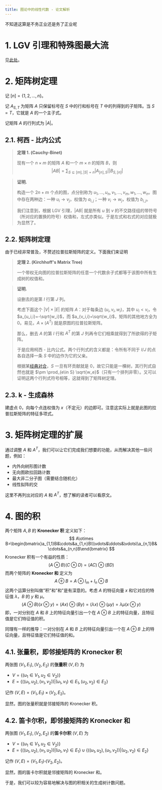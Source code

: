 ```yaml
---
title: 图论中的线性代数 - 论文解析
---
```


不知道这算是不务正业还是务了正业呢

# 1. LGV 引理和特殊图最大流

见[此处](https://xyix.gitee.io/posts/?&postname=loj-6759)。

# 2. 矩阵树定理

记 $[n]=\{1,2,...,n\}$。

记 $A_{S,T}$ 为矩阵 $A$ 只保留标号在 $S$ 中的行和标号在 $T$ 中的列得到的子矩阵。当 $S=T$，它就是 $A$ 的一个主子式。

记矩阵 $A$ 的行列式为 $|A|$。

## 2.1. 柯西 - 比内公式

> **定理 1. (Cauchy-Binet)**
>
> 现有一个 $n\times m$ 的矩阵 $A$ 和一个 $m\times n$ 的矩阵 $B$，则
> $$
> |AB|=\sum_{S\subseteq [m],|S|=n}|A_{[n],S}||B_{S,[n]}|
> $$

> **证明.**
>
> 构造一个 $2n+m$ 个点的图，点分别称为 $u_1,...,u_n,v_1,...,v_m,w_1,...,w_n$。图中存在两种边：一种 $u_i\rightarrow v_j$，权值为 $a_{i,j}$；一种 $v_i\rightarrow w_j$，权值为 $b_{i,j}$。
>
> 我们注意到，根据 LGV 引理，$|AB|$ 就是所有 $u$ 到 $v$ 的不交路径组的带符号（所对应的置换的符号）权值和，左式亦类似。于是左式和右式的对应就极为显然了。

## 2.2. 矩阵树定理

由于已经非常普及，不赘述拉普拉斯矩阵的定义。下面我们来证明

> **定理 2. (Kirchhoff's Matrix Tree)**
>
> 一个带权无向图的拉普拉斯矩阵的任意一个代数余子式都等于该图中所有生成树的权值和。

> **证明.**
>
> 设删去的是第 $I$ 行第 $J$ 列。
>
> 考虑下面这个 $|V|\times|E|$ 的矩阵 $A$：对于每条边 $(u_i,v_i,w_i)$，其中 $u_i<v_i$，令 $a_{u_i,i}=-\sqrt{w_i}$，而 $a_{v_i,i}=\sqrt{w_i}$，矩阵的其他地方全为 $0$。易见，$A\times (A^T)$ 就是原图的拉普拉斯矩阵。
>
> 那么，删去 $A$ 的第 $I$ 行和 $A^T$ 的第 $J$ 列再令它们相乘就得到了所欲得的子矩阵。
>
> 于是应用柯西 - 比内公式。两个行列式的含义都是：令所有不同于 $I/J$ 的点各自选择一条 $S$ 中的边作为它的父亲。
>
> 根据某[经典对合](https://x-yi-x.blog.uoj.ac/blog/6511)，$S$ 一旦有环贡献就是 $0$，故它只能是一棵树，其行列式自然也就是 $\pm \prod_{e\in S} \sqrt{w_e}$（只有一个排列非零）。又可以证明这两个行列式符号相等，这就得到了矩阵树定理。

## 2.3. k - 生成森林

建虚点 $0$，向每个点连权值为 $x$（不定元）的边即可。注意这实际上就是此图的拉普拉斯矩阵的特征多项式。

# 3. 矩阵树定理的扩展

通过调整 $A$ 和 $A^T$，我们可以让它们完成我们想要的功能，从而解决其他一些问题，例如：

- 内外向树形图计数
- 无向图欧拉回路计数
- 最大非二分子图（需要结合随机化）
- 线性拟阵的交

这里不再列出对应的 $A$ 和 $A^T$，想了解的读者可以看原文。

# 4. 图的积

两个矩阵 $A,B$ 的 **Kronecker 积** 定义如下：
$$
A\otimes B=\begin{bmatrix}a_{1,1}B&\cdots&a_{1,n}B\\\vdots&\ddots&\vdots\\a_{n,1}B&\cdots&a_{n,n}B\end{bmatrix}
$$
Kronecker 积有一个有益的性质：
$$
(A\otimes B)(C\otimes D)=(AC)\otimes(BD)
$$
而两个矩阵的 **Kronecker 和** 定义为
$$
A\oplus B=A\otimes I_m+I_n\otimes B
$$
这两个运算分别叫做"积"和"和"是有深意的。考虑 $A$ 的特征向量 $x$ 和它对应的特征值 $\lambda$，$B$ 的 $y$ 和 $\mu$。
$$
(A\otimes B)(x\otimes y)=(Ax)\otimes(By)=(\lambda x)\otimes(\mu y)=\lambda\mu(x\otimes y)
$$
即，一对分别在 $A$ 和 $B$ 上的特征向量引出一个在 $A\otimes B$ 上的特征向量，且特征值是它们特征值的积。

同理有一样的推导：一对分别在 $A$ 和 $B$ 上的特征向量引出一个在 $A\oplus B$ 上的特征向量，且特征值是它们特征值的和。

## 4.1. 张量积，即邻接矩阵的 Kronecker 积

两张图 $(V_1,E_1),(V_2,E_2)$ 的**张量积** $(V,E)$ 为

- $V=\{(u_1\in V_1,u_2\in V_2)\}$
- $E=\{((u_1,u_2),(v_1,v_2))|(u_1,v_1)\in E_1,(u_2,v_2)\in E_2\}$

记作 $(V,E)=(V_1,E_1)\times(V_2,E_2)$。

显然，图的张量积就是邻接矩阵的 Kronecker 积。

## 4.2. 笛卡尔积，即邻接矩阵的 Kronecker 和

两张图 $(V_1,E_1),(V_2,E_2)$ 的**笛卡尔积** $(V,E)$ 为

- $V=\{(u_1\in V_1,u_2\in V_2)\}$
- $E=\{((u_1,u_2),(v_1,u_2))|(u_1,v_1)\in E_1\}\cup\{((u_1,u_2),(u_1,v_2))|(u_2,v_2)\in E_2\}$

记作 $(V,E)=(V_1,E_1)\square(V_2,E_2)$。

显然，图的笛卡尔积就是邻接矩阵的 Kronecker 和。

于是，我们可以较为容易地解决与图的积相关的生成树计数问题。

